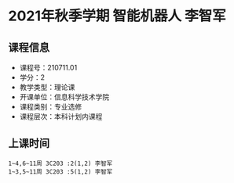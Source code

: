 # 2021年秋季学期 智能机器人 李智军






## 课程信息

- 课程号：210711.01
- 学分：2
- 教学类型：理论课
- 开课单位：信息科学技术学院
- 课程类别：专业选修
- 课程层次：本科计划内课程

## 上课时间

```
1~4,6~11周 3C203 :2(1,2) 李智军
1~3,5~11周 3C203 :5(1,2) 李智军
```

